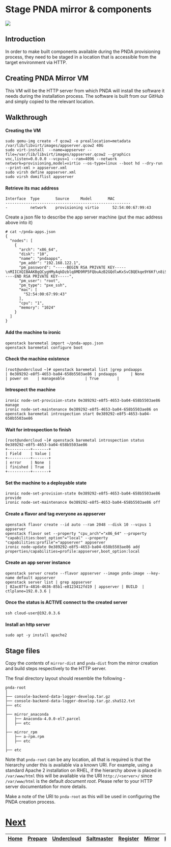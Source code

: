 # Stage PNDA mirror & components

![](../images/breadcrumbs-stage.jpg)

## Introduction

In order to make built components available during the PNDA provisioning process, they need to be staged in a location that is accessible from the target environment via HTTP. 

## Creating PNDA Mirror VM

This VM will be the HTTP server from which PNDA will install the software it needs during the installation process. The software is built from our GitHub and simply copied to the relevant location.

## Walkthrough

#### Creating the VM

```
sudo qemu-img create -f qcow2 -o preallocation=metadata /var/lib/libvirt/images/appserver.qcow2 40G
sudo virt-install  --name=appserver --file=/var/lib/libvirt/images/appserver.qcow2 --graphics vnc,listen=0.0.0.0 --vcpus=1 --ram=4096 --network network=provisioning,model=virtio --os-type=linux --boot hd --dry-run --print-xml > appserver.xml
sudo virsh define appserver.xml
sudo virsh domiflist appserver
```
#### Retrieve its mac address
```
Interface  Type       Source     Model       MAC
-------------------------------------------------------
-          network    provisioning virtio      52:54:00:67:99:43
```
Create a json file to describe the app server machine (put the mac address above into it)
```
# cat ~/pnda-apps.json 
{
  "nodes": [
    {
      "arch": "x86_64",
      "disk": "10",
      "name": "pndaapps",
      "pm_addr": "192.168.122.1",
      "pm_password": "-----BEGIN RSA PRIVATE KEY-----\nMIICXQIBAAKBgQCygHMyAqkDzblq8MD9RP5FQbuAzB2GQdlwKxSvCBQEkqe9Y6Kf\n8iSQCfiuKB8uoAAHMQCZ6tu8QRbxmy71OhtvZU8cc8x9w2Nzcn5M+JVyMKhBRGZd\n7YUjCpqDeVasDjAzFf286BeZSeiPE7DEjAAfo957zrEMJJyoKJDSQeoI+QIDAQAB\nAoGBAIS69u2NBNiLNQDMHPU3REuDYUWYgau/c0vw/ORaAWiVFJ3DZL3CdGWWxI/b\nzbQBzYOLcIMDHHmTfNgTKIu4tYSUQaW7lwBTkjZSG80nVapatLT/RwJlmUQSyU8w\ndgAUml+Nq0iF+/FRAHRa6UvUpLY1ZfDrEsoQvqcnX/ghx8uxAkEA69pR8A1fAwY9\nuqyvpx6QTs8DhsIbGHfdk3o7ZFiKxrQ2k6R1MB5fIV5RrdfADuuGT4J0jruSELRD\nUvb6oD0dBwJBAMG/9vit7pjuOxh86lsi8rDJ1x0qi65DifIw+ffB7NwC84lUxZmm\nRaBeACYLPrSCddlD5LMG6V1NUb54adR8Kf8CQD0ag83weOQcstNxN9TRO0vfoCdC\nlKiDLXmu2kJGGjYerGEV43KC+9x2Ri0Gz3BOHq7sumvcNpxzR1nwOMBY9PMCQFDf\nrFuJXrr/VjOWkMyR/fPFjMFj7QJEtuQdhXnhvNjpcna0p/bG7PFPy4gV0YrPmhmi\nuWfxTp/fkmuLH8HOQkkCQQDYFxfYHDNf/I65lN5bocawrCxEJ6h4s/cbs3lzxX/z\nC56t9ikNEWmfQle8BOj5fbRi6r44YFXanZX+qEGe2RZd\n-----END RSA PRIVATE KEY-----",
      "pm_user": "root",
      "pm_type": "pxe_ssh",
      "mac": [
        "52:54:00:67:99:43"
      ],
      "cpu": "1",
      "memory": "1024"
    }
  ]
}
```
#### Add the machine to ironic
```
openstack baremetal import ~/pnda-apps.json
openstack baremetal configure boot
```
#### Check the machine existence
```
[root@undercloud ~]# openstack baremetal list |grep pndaapps
| 0e389292-e8f5-4653-ba04-658b5503ae86 | pndaapps      | None          | power on    | manageable         | True        |
```
#### Introspect the machine
```
ironic node-set-provision-state 0e389292-e8f5-4653-ba04-658b5503ae86 manage
ironic node-set-maintenance 0e389292-e8f5-4653-ba04-658b5503ae86 on
openstack baremetal introspection start 0e389292-e8f5-4653-ba04-658b5503ae86
```
#### Wait for introspection to finish
```
[root@undercloud ~]# openstack baremetal introspection status 0e389292-e8f5-4653-ba04-658b5503ae86
+----------+-------+
| Field    | Value |
+----------+-------+
| error    | None  |
| finished | True  |
+----------+-------+
```
#### Set the machine to a deployable state
```
ironic node-set-provision-state 0e389292-e8f5-4653-ba04-658b5503ae86 provide
ironic node-set-maintenance 0e389292-e8f5-4653-ba04-658b5503ae86 off
```
#### Create a flavor and tag everyone as appserver
```
openstack flavor create --id auto --ram 2048 --disk 10 --vcpus 1 appserver
openstack flavor set --property "cpu_arch"="x86_64" --property "capabilities:boot_option"="local" --property "capabilities:profile"="appserver" appserver
ironic node-update 0e389292-e8f5-4653-ba04-658b5503ae86 add properties/capabilities=profile:appserver,boot_option:local
```
#### Create an app server instance
```
openstack server create --flavor appserver --image pnda-image --key-name default appserver
openstack server list | grep appserver
| 02ac07fa-4816-4636-85b1-e8123412fd19 | appserver | BUILD  | ctlplane=192.0.3.6 |
```
#### Once the status is ACTIVE connect to the created server
```
ssh cloud-user@192.0.3.6
```
#### Install an http server
```
sudo apt -y install apache2
```

## Stage files

Copy the *contents* of ```mirror-dist``` and ```pnda-dist``` from the mirror creation and build steps respectively to the HTTP server.

The final directory layout should resemble the following -

```
pnda-root
│
├── console-backend-data-logger-develop.tar.gz
├── console-backend-data-logger-develop.tar.gz.sha512.txt
├── etc
│
├── mirror_anaconda
│   ├── Anaconda-4.0.0-el7.parcel
│   ├── etc
│
├── mirror_rpm
│   ├── a-rpm.rpm
│   ├── etc
│
├── etc
```

Note that ```pnda-root``` can be any location, all that is required is that the hierarchy under this is available via a known URI. For example, using a standard Apache 2 installation on RHEL, if the hierarchy above is placed in ```/var/www/html``` this will be available via the URI ```http://<server>/``` since ```/var/www/html``` is the default *document root*. Please refer to your HTTP server documentation for more details.

Make a note of the URI to ```pnda-root``` as this will be used in configuring the PNDA creation process.

# [Next](CONFIGURE.md)

| [Home](../OVERVIEW.md) | [Prepare](PREPARE.md) | [Undercloud](UNDERCLOUD.md) | [Saltmaster](SALTMASTER.md) | [Register](REGISTER.md) | [Mirror](MIRROR.md) | [Build](BUILD.md) | [Stage](STAGE.md) | [Configure](CONFIGURE.md) | [Create](CREATE.md) | 
| --- | --- | --- | --- | --- | --- | --- | --- | --- | --- |
